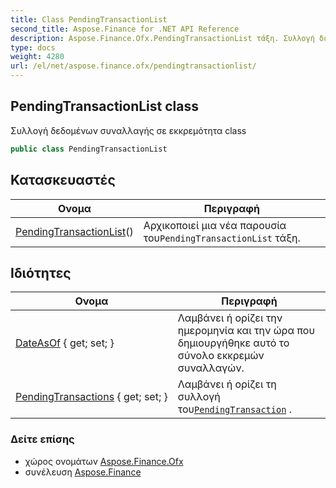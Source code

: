 ```yaml
---
title: Class PendingTransactionList
second_title: Aspose.Finance for .NET API Reference
description: Aspose.Finance.Ofx.PendingTransactionList τάξη. Συλλογή δεδομένων συναλλαγής σε εκκρεμότητα class
type: docs
weight: 4280
url: /el/net/aspose.finance.ofx/pendingtransactionlist/
---
```

## PendingTransactionList class

Συλλογή δεδομένων συναλλαγής σε εκκρεμότητα class

```csharp
public class PendingTransactionList
```

## Κατασκευαστές

| Ονομα | Περιγραφή |
| --- | --- |
| [PendingTransactionList](pendingtransactionlist/)() | Αρχικοποιεί μια νέα παρουσία του`PendingTransactionList` τάξη. |

## Ιδιότητες

| Ονομα | Περιγραφή |
| --- | --- |
| [DateAsOf](../../aspose.finance.ofx/pendingtransactionlist/dateasof/) { get; set; } | Λαμβάνει ή ορίζει την ημερομηνία και την ώρα που δημιουργήθηκε αυτό το σύνολο εκκρεμών συναλλαγών. |
| [PendingTransactions](../../aspose.finance.ofx/pendingtransactionlist/pendingtransactions/) { get; set; } | Λαμβάνει ή ορίζει τη συλλογή του[`PendingTransaction`](../pendingtransaction/) . |

### Δείτε επίσης

* χώρος ονομάτων [Aspose.Finance.Ofx](../../aspose.finance.ofx/)
* συνέλευση [Aspose.Finance](../../)


